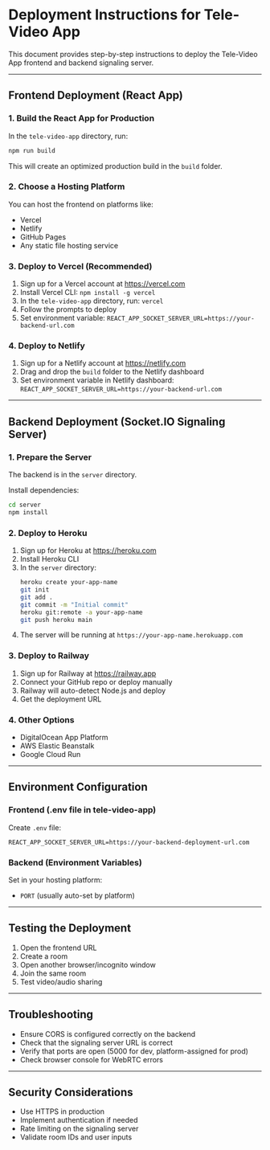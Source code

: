 # Deployment Instructions for Tele-Video App

This document provides step-by-step instructions to deploy the Tele-Video App frontend and backend signaling server.

---

## Frontend Deployment (React App)

### 1. Build the React App for Production

In the `tele-video-app` directory, run:

```bash
npm run build
```

This will create an optimized production build in the `build` folder.

### 2. Choose a Hosting Platform

You can host the frontend on platforms like:

- Vercel
- Netlify
- GitHub Pages
- Any static file hosting service

### 3. Deploy to Vercel (Recommended)

1. Sign up for a Vercel account at https://vercel.com
2. Install Vercel CLI: `npm install -g vercel`
3. In the `tele-video-app` directory, run: `vercel`
4. Follow the prompts to deploy
5. Set environment variable: `REACT_APP_SOCKET_SERVER_URL=https://your-backend-url.com`

### 4. Deploy to Netlify

1. Sign up for a Netlify account at https://netlify.com
2. Drag and drop the `build` folder to the Netlify dashboard
3. Set environment variable in Netlify dashboard: `REACT_APP_SOCKET_SERVER_URL=https://your-backend-url.com`

---

## Backend Deployment (Socket.IO Signaling Server)

### 1. Prepare the Server

The backend is in the `server` directory.

Install dependencies:

```bash
cd server
npm install
```

### 2. Deploy to Heroku

1. Sign up for Heroku at https://heroku.com
2. Install Heroku CLI
3. In the `server` directory:
   ```bash
   heroku create your-app-name
   git init
   git add .
   git commit -m "Initial commit"
   heroku git:remote -a your-app-name
   git push heroku main
   ```
4. The server will be running at `https://your-app-name.herokuapp.com`

### 3. Deploy to Railway

1. Sign up for Railway at https://railway.app
2. Connect your GitHub repo or deploy manually
3. Railway will auto-detect Node.js and deploy
4. Get the deployment URL

### 4. Other Options

- DigitalOcean App Platform
- AWS Elastic Beanstalk
- Google Cloud Run

---

## Environment Configuration

### Frontend (.env file in tele-video-app)

Create `.env` file:

```
REACT_APP_SOCKET_SERVER_URL=https://your-backend-deployment-url.com
```

### Backend (Environment Variables)

Set in your hosting platform:

- `PORT` (usually auto-set by platform)

---

## Testing the Deployment

1. Open the frontend URL
2. Create a room
3. Open another browser/incognito window
4. Join the same room
5. Test video/audio sharing

---

## Troubleshooting

- Ensure CORS is configured correctly on the backend
- Check that the signaling server URL is correct
- Verify that ports are open (5000 for dev, platform-assigned for prod)
- Check browser console for WebRTC errors

---

## Security Considerations

- Use HTTPS in production
- Implement authentication if needed
- Rate limiting on the signaling server
- Validate room IDs and user inputs
